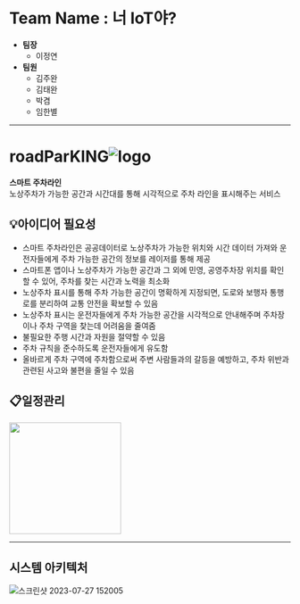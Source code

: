 # Team Name : 너 IoT야?
- <strong>팀장</strong>
   - 이정연
- <strong>팀원</strong>
   - 김주완
   - 김태완
   - 박겸
   - 임한별
<hr>

# roadParKING![logo](https://github.com/jung-yeon/ai_first_project/assets/77679326/3db0b31e-7295-434c-9579-5992b19038e9)

<b>스마트 주차라인</b> </br>
노상주차가 가능한 공간과 시간대를 통해 시각적으로 주차 라인을 표시해주는 서비스

## 💡아이디어 필요성
- 스마트 주차라인은 공공데이터로 노상주차가 가능한 위치와 시간 데이터 가져와 운전자들에게 주차 가능한 공간의 정보를 레이저를 통해 제공
- 스마트폰 앱이나 노상주차가 가능한 공간과 그 외에 민영, 공영주차장 위치를 확인할 수 있어, 주차를 찾는 시간과 노력을 최소화
- 노상주차 표시를 통해 주차 가능한 공간이 명확하게 지정되면, 도로와 보행자 통행로를 분리하여 교통 안전을 확보할 수 있음
- 노상주차 표시는 운전자들에게 주차 가능한 공간을 시각적으로 안내해주며 주차장이나 주차 구역을 찾는데 어려움을 줄여줌
- 불필요한 주행 시간과 자원을 절약할 수 있음
- 주차 규칙을 준수하도록 운전자들에게 유도함
- 올바르게 주차 구역에 주차함으로써 주변 사람들과의 갈등을 예방하고, 주차 위반과 관련된 사고와 불편을 줄일 수 있음

## 📋일정관리
<a href="https://www.notion.so/IoT-AI-7713450f67c44943b1d8b56c25b82aa2"><image src="https://github.com/jung-yeon/ai_first_project/assets/77679326/6f3bd501-0169-4916-a296-8df88cd16d39" height="200"></a>
<hr>

## 시스템 아키텍처
![스크린샷 2023-07-27 152005](https://github.com/2023-AISCHOOL-IOTA/YOU_IoT/assets/77679326/588f1620-14c0-4a39-82ea-89db37eb6dda)



